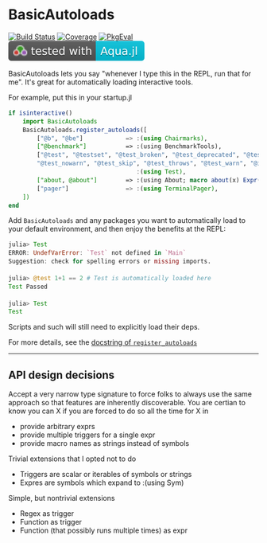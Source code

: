 # BasicAutoloads

[![Build Status](https://github.com/LilithHafner/BasicAutoloads.jl/actions/workflows/CI.yml/badge.svg?branch=main)](https://github.com/LilithHafner/BasicAutoloads.jl/actions/workflows/CI.yml?query=branch%3Amain)
[![Coverage](https://codecov.io/gh/LilithHafner/BasicAutoloads.jl/branch/main/graph/badge.svg)](https://codecov.io/gh/LilithHafner/BasicAutoloads.jl)
[![PkgEval](https://JuliaCI.github.io/NanosoldierReports/pkgeval_badges/B/BasicAutoloads.svg)](https://JuliaCI.github.io/NanosoldierReports/pkgeval_badges/B/BasicAutoloads.html)
[![Aqua](https://raw.githubusercontent.com/JuliaTesting/Aqua.jl/master/badge.svg)](https://github.com/JuliaTesting/Aqua.jl)

BasicAutoloads lets you say "whenever I type this in the REPL, run that for me". It's great
for automatically loading interactive tools.

For example, put this in your startup.jl

```julia
if isinteractive()
    import BasicAutoloads
    BasicAutoloads.register_autoloads([
        ["@b", "@be"]            => :(using Chairmarks),
        ["@benchmark"]           => :(using BenchmarkTools),
        ["@test", "@testset", "@test_broken", "@test_deprecated", "@test_logs",
        "@test_nowarn", "@test_skip", "@test_throws", "@test_warn", "@inferred"] =>
                                    :(using Test),
        ["about, @about"]        => :(using About; macro about(x) Expr(:call, About.about, x) end),
        ["pager"]                => :(using TerminalPager),
    ])
end
```

Add `BasicAutoloads` and any packages you want to automatically load to your default
environment, and then enjoy the benefits at the REPL:

```julia
julia> Test
ERROR: UndefVarError: `Test` not defined in `Main`
Suggestion: check for spelling errors or missing imports.

julia> @test 1+1 == 2 # Test is automatically loaded here
Test Passed

julia> Test
Test
```

Scripts and such will still need to explicitly load their deps.

For more details, see the [docstring of `register_autoloads`](https://github.com/LilithHafner/BasicAutoloads.jl/blob/main/src/BasicAutoloads.jl#L6)

---

## API design decisions

Accept a very narrow type signature to force folks to always use the same approach so that
features are inherently discoverable. You are certian to know you can X if you are forced
to do so all the time for X in
  - provide arbitrary exprs
  - provide multiple triggers for a single expr
  - provide macro names as strings instead of symbols

Trivial extensions that I opted not to do
  - Triggers are scalar or iterables of symbols or strings
  - Expres are symbols which expand to :(using Sym)

Simple, but nontrivial extensions
  - Regex as trigger
  - Function as trigger
  - Function (that possibly runs multiple times) as expr
